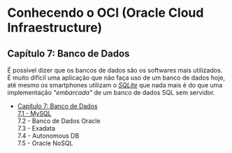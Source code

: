 # Conhecendo o OCI (Oracle Cloud Infraestructure)

## Capítulo 7: Banco de Dados

É possível dizer que os bancos de dados são os softwares mais utilizados. É muito difícil uma aplicação que não faça uso de um banco de dados hoje, até mesmo os smartphones utilizam o _[SQLite](https://pt.wikipedia.org/wiki/SQLite)_ que nada mais é do que uma implementação _"embarcada"_ de um banco de dados SQL sem servidor.

- [Capítulo 7: Banco de Dados](https://github.com/daniel-armbrust/oci-book/blob/main/chapter-7/README.md) <br>
    [7.1 - MySQL](https://github.com/daniel-armbrust/oci-book/blob/main/chapter-7/7-1_mysql.md) <br>
    7.2 - Banco de Dados Oracle <br>
    7.3 - Exadata <br>
    7.4 - Autonomous DB <br>
    7.5 - Oracle NoSQL <br>